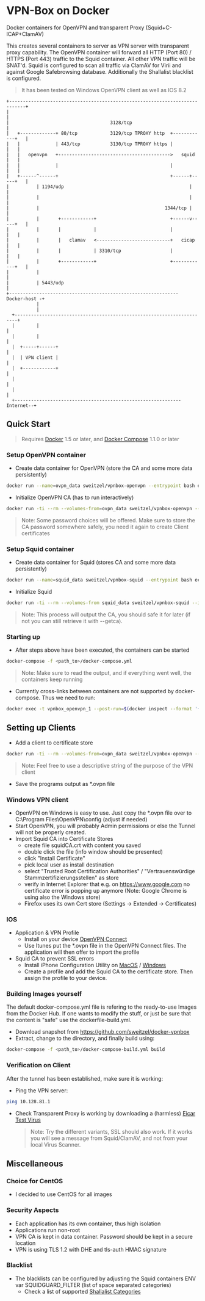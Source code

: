 # VPN-Box on Docker

Docker containers for OpenVPN and transparent Proxy (Squid+C-ICAP+ClamAV)

This creates several containers to server as VPN server with transparent proxy capability.
The OpenVPN container will forward all HTTP (Port 80) / HTTPS (Port 443) traffic to the Squid container. All other VPN traffic will be SNAT'd.
Squid is configured to scan all traffic via ClamAV for Virii and against Google Safebrowsing database. Additionally the Shallalist blacklist is configured.

> It has been tested on Windows OpenVPN client as well as IOS 8.2

```
+----------------------------------------------------------------------------+
|                                                                            |
|                                     3128/tcp                               |
|   +-------------+ 80/tcp            3129/tcp TPROXY http  +------------+   |
|   |             | 443/tcp           3130/tcp TPROXY https |            |   |
|   |   openvpn   +----------------------------------------->   squid    |   |
|   |             |                                         |            |   |
|   +------^------+                                         +------+-----+   |
|          | 1194/udp                                              |         |
|          |                                                       |         |
|          |                                              1344/tcp |         |
|          |       +------------+                           +------v-----+   |
|          |       |            |                           |            |   |
|          |       |   clamav   <---------------------------+   cicap    |   |
|          |       |            | 3310/tcp                  |            |   |
|          |       +------------+                           +------------+   |
|          |                                                                 |
|          | 5443/udp                                                        |
+-------------------------------------------------------------- Docker-host -+
           |
           |
  +-----------------------------------------------------------------------+
  |        |                                                              |
  |        |                                                              |
  |  +-----+------+                                                       |
  |  | VPN client |                                                       |
  |  +------------+                                                       |
  |                                                                       |
  |                                                                       |
  +-------------------------------------------------------------Internet--+
```

## Quick Start

> Requires [Docker](https://docs.docker.com/) 1.5 or later, and [Docker Compose](https://docs.docker.com/compose/) 1.1.0 or later

### Setup OpenVPN container

* Create data container for OpenVPN (store the CA and some more data persistently)
```bash
docker run --name=ovpn_data sweitzel/vpnbox-openvpn --entrypoint bash echo ovpn_data
```

* Initialize OpenVPN CA (has to run interactively)
```bash
docker run -ti --rm --volumes-from=ovpn_data sweitzel/vpnbox-openvpn --init=udp://vpn.my-server.com:5443
```
> Note: Some password choices will be offered. Make sure to store the CA password somewhere safely, you need it again to create Client certificates

### Setup Squid container

* Create data container for Squid (stores CA and some more data persistently)
```bash
docker run --name=squid_data sweitzel/vpnbox-squid --entrypoint bash echo squid_data
```

* Initialize Squid
```bash
docker run -ti --rm --volumes-from squid_data sweitzel/vpnbox-squid --init
```
> Note: This process will output the CA, you should safe it for later (if not you can still retrieve it with --getca).

### Starting up

* After steps above have been executed, the containers can be started
```bash
docker-compose -f <path_to>/docker-compose.yml
```
> Note: Make sure to read the output, and if everything went well, the containers keep running

* Currently cross-links between containers are not supported by docker-compose. Thus we need to run:

```bash
docker exec -t vpnbox_openvpn_1 --post-run=$(docker inspect --format '{{ .NetworkSettings.IPAddress }}' vpnbox_squid_1)
```

## Setting up Clients

* Add a client to certificate store
```bash
docker run -ti --rm --volumes-from=ovpn_data sweitzel/vpnbox-openvpn --getclient=<client_cn>
```
> Note: Feel free to use a descriptive string of the purpose of the VPN client
* Save the programs output as *.ovpn file

### Windows VPN client

* OpenVPN on Windows is easy to use. Just copy the *.ovpn file over to C:\Program Files\OpenVPN\config (adjust if needed)
* Start OpenVPN, you will probably Admin permissions or else the Tunnel will not be properly created.
* Import Squid CA into Certificate Stores
    - create file squidCA.crt with content you saved
    - double click the file (info window should be presented)
    - click "Install Certificate"
    - pick local user as install destination
    - select "Trusted Root Certification Authorities" / "Vertrauenswürdige Stammzertifizierungsstellen" as store
    - verify in Internet Explorer that e.g. on https://www.google.com no certificate error is popping up anymore
      (Note: Google Chrome is using also the Windows store)
    - Firefox uses its own Cert store (Settings -> Extended -> Certificates)

### IOS

* Application & VPN Profile
    * Install on your device [OpenVPN Connect](https://itunes.apple.com/de/app/openvpn-connect/id590379981)
    * Use Itunes put the *.ovpn file in the OpenVPN Connect files. The application will then offer to import the profile 
* Squid CA to prevent SSL errors
    * Install iPhone Configuration Utility on [MacOS](https://itunes.apple.com/us/app/apple-configurator/id434433123?mt=12) / [Windows](http://download.cnet.com/iPhone-Configuration-Utility-for-Windows/3000-20432_4-10969175.html)
    * Create a profile and add the Squid CA to the certificate store. Then assign the profile to your device.

### Building Images yourself

The default docker-compose.yml file is refering to the ready-to-use Images from the Docker Hub.
If one wants to modify the stuff, or just be sure that the content is "safe" use the dockerfile-build.yml.

* Download snapshot from https://github.com/sweitzel/docker-vpnbox
* Extract, change to the directory, and finally build using:
```bash
docker-compose -f <path_to>/docker-compose-build.yml build
```

### Verification on Client

After the tunnel has been established, make sure it is working:

* Ping the VPN server:
```bash
ping 10.128.81.1
```
* Check Transparent Proxy is working by downloading a (harmless) [Eicar Test Virus](http://www.eicar.org/85-0-Download.html)
    > Note: Try the different variants, SSL should also work. If it works you will see a message from Squid/ClamAV, and not from your local Virus Scanner.

## Miscellaneous

### Choice for CentOS

* I decided to use CentOS for all images

### Security Aspects

* Each application has its own container, thus high isolation
* Applications run non-root
* VPN CA is kept in data container. Password should be kept in a secure location
* VPN is using TLS 1.2 with DHE and tls-auth HMAC signature

### Blacklist
* The blacklists can be configured by adjusting the Squid containers ENV var SQUIDGUARD_FILTER (list of space separated categories)
    * Check a list of supported [Shallalist Categories](http://www.shallalist.de/categories.html)
